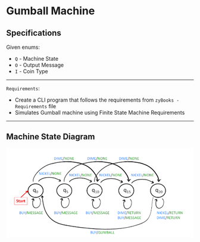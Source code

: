# Gumball Machine

## Specifications

Given enums:
- `Q` - Machine State
- `O` - Output Message
- `I` - Coin Type

___
`Requirements`:
- Create a CLI program that follows the requirements from `zyBooks - Requirements` file
- Simulates Gumball machine using Finite State Machine Requirements
___
## Machine State Diagram
<img
    src="./img/flow.png"
    alt="Visual representation of gumball machine state"
    style="max-width: 100%"
/>